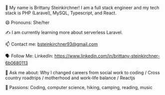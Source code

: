 🤝 My name is Brittany Steinkirchner! I am a full stack engineer and my tech stack is PHP (Laravel), MySQL, Typescript, and React. 

😄 Pronouns: She/her

✍️ I am currently learning more about serverless Laravel.

📫 Contact me: bsteinkirchner93@gmail.com

🗣 Follow Me: LinkedIn: https://www.linkedin.com/in/brittany-steinkirchner-6b0680113

💬 Ask me about: Why I changed careers from social work to coding / Cross country roadtrips / motherhood and work-life balance / Reactjs

💓 Passions: Coding, computer science, hiking, camping, reading, music
